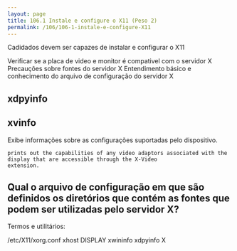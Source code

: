 ```yaml
---
layout: page
title: 106.1 Instale e configure o X11 (Peso 2)
permalink: /106/106-1-instale-e-configure-X11
---
```


Cadidados devem ser capazes de instalar e configurar o X11


Verificar se a placa de video e monitor é compativel com o servidor X
Precauções sobre fontes do servidor X
Entendimento básico e conhecimento do arquivo de configuração do servidor X


## xdpyinfo

## xvinfo 

Exibe informações sobre as configurações suportadas pelo dispositivo.

	prints out the capabilities of any video adaptors associated with the display that are accessible through the X-Video
	extension.

## Qual o arquivo de configuração em que são definidos os diretórios que contém as fontes que podem ser utilizadas pelo servidor X?



Termos e utilitários:

/etc/X11/xorg.conf
xhost
DISPLAY
xwininfo
xdpyinfo
X